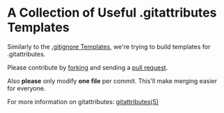 # A Collection of Useful .gitattributes Templates

Similarly to the [.gitignore Templates][gt], we're trying to build 
templates for .gitattributes. 

Please contribute by [forking][fk] and sending a [pull request][pr].

Also **please** only modify **one file** per commit. This'll
make merging easier for everyone.

For more information on gitattributes: [gitattributes(5)][g5]

[gt]: https://github.com/github/gitignore
[fk]: http://help.github.com/forking/
[pr]: http://help.github.com/pull-requests/
[g5]: http://schacon.github.com/git/gitattributes.html
